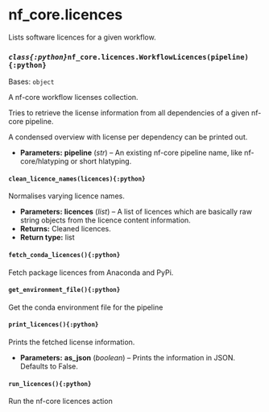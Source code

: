 # nf_core.licences

Lists software licences for a given workflow.

### _`class{:python}`_`nf_core.licences.WorkflowLicences(pipeline){:python}`

Bases: `object`

A nf-core workflow licenses collection.

Tries to retrieve the license information from all dependencies
of a given nf-core pipeline.

A condensed overview with license per dependency can be printed out.

- **Parameters:**
  **pipeline** (_str_) – An existing nf-core pipeline name, like nf-core/hlatyping
  or short hlatyping.

#### `clean_licence_names(licences){:python}`

Normalises varying licence names.

- **Parameters:**
  **licences** (_list_) – A list of licences which are basically raw string objects from
  the licence content information.
- **Returns:**
  Cleaned licences.
- **Return type:**
  list

#### `fetch_conda_licences(){:python}`

Fetch package licences from Anaconda and PyPi.

#### `get_environment_file(){:python}`

Get the conda environment file for the pipeline

#### `print_licences(){:python}`

Prints the fetched license information.

- **Parameters:**
  **as_json** (_boolean_) – Prints the information in JSON. Defaults to False.

#### `run_licences(){:python}`

Run the nf-core licences action
